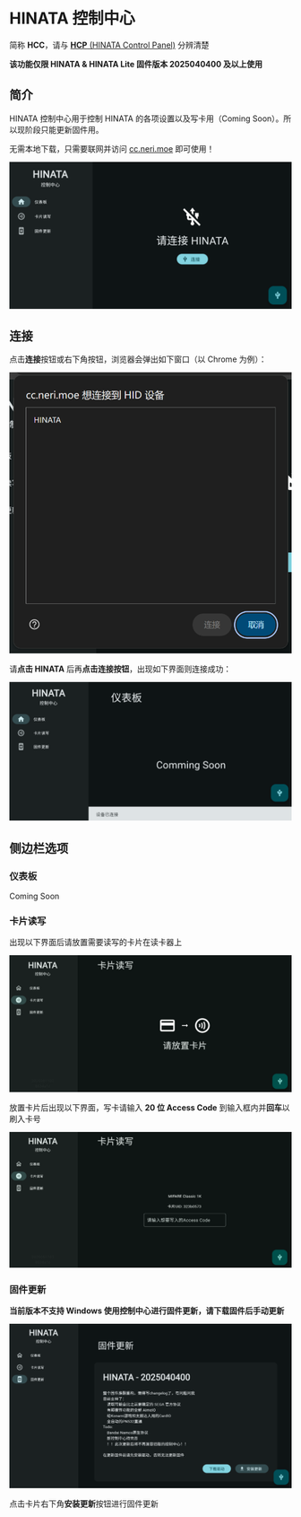 # HINATA 控制中心
简称 **HCC**，请与 [**HCP** (HINATA Control Panel)](/HCP/) 分辨清楚

**该功能仅限 HINATA & HINATA Lite 固件版本 2025040400 及以上使用**

## 简介
HINATA 控制中心用于控制 HINATA 的各项设置以及写卡用（Coming Soon）。所以现阶段只能更新固件用。

无需本地下载，只需要联网并访问 [cc.neri.moe](https://cc.neri.moe) 即可使用！

![hcc](assets/hcc.png)

## 连接
点击**连接**按钮或右下角按钮，浏览器会弹出如下窗口（以 Chrome 为例）：

![connect](assets/connect.png)

请**点击 HINATA** 后再**点击连接按钮**，出现如下界面则连接成功：

![connected](assets/connected.png)

## 侧边栏选项

### 仪表板
Coming Soon

### 卡片读写
出现以下界面后请放置需要读写的卡片在读卡器上

![card1](assets/card1.png)

放置卡片后出现以下界面，写卡请输入 **20 位 Access Code** 到输入框内并**回车**以刷入卡号

![card2](assets/card2.png)

### 固件更新
**当前版本不支持 Windows 使用控制中心进行固件更新，请下载固件后手动更新**

![update](assets/update.png)

点击卡片右下角**安装更新**按钮进行固件更新

